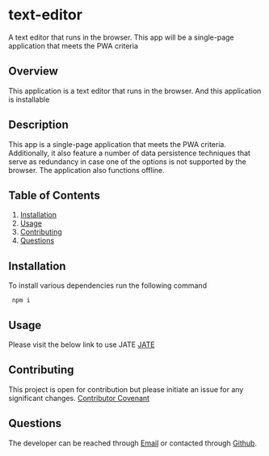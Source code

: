 # text-editor
A text editor that runs in the browser. This app will be a single-page application that meets the PWA criteria

## Overview
This application is a text editor that runs in the browser. And this application is installable

## Description
 This app is a single-page application that meets the PWA criteria. Additionally, it also feature a number of data persistence techniques that serve as redundancy in case one of the options is not supported by the browser. The application also functions offline.

## Table of Contents
  
1. [Installation](#installation)
2. [Usage](#usage)
4. [Contributing](#contributing)
5. [Questions](#questions)
  
  ## Installation
  To install various dependencies run the following command

  ` 
  npm i
  ` 

  ## Usage
 
  Please visit the below link to use JATE 
  [JATE](https://ak-just-another-text-editor.herokuapp.com/)

  
  ## Contributing
  This project is open for contribution but please initiate an issue for any significant changes. [Contributor Covenant](https://www.contributor-covenant.org/)
 
  
  ## Questions
  The developer can be reached through [Email](akshata.kumbhar@hotmail.com) or contacted through 
  [Github](https://github.com/akshu3011).


